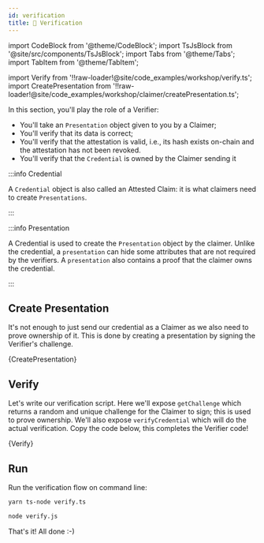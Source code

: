 ```yaml
---
id: verification
title: 🤝 Verification
---
```


import CodeBlock from '@theme/CodeBlock';
import TsJsBlock from '@site/src/components/TsJsBlock';
import Tabs from '@theme/Tabs';
import TabItem from '@theme/TabItem';

import Verify from '!!raw-loader!@site/code_examples/workshop/verify.ts';
import CreatePresentation from '!!raw-loader!@site/code_examples/workshop/claimer/createPresentation.ts';

In this section, you'll play the role of a <span className="label-role verifier">Verifier</span>:

- You'll take an `Presentation` object given to you by a <span className="label-role claimer">Claimer</span>;
- You'll verify that its data is correct;
- You'll verify that the attestation is valid, i.e., its hash exists on-chain and the attestation has not been revoked.
- You'll verify that the `Credential` is owned by the <span className="label-role claimer">Claimer</span> sending it

:::info Credential

A `Credential` object is also called an Attested Claim: it is what <span className="label-role claimer">claimers</span> need to create `Presentations`.

:::

:::info Presentation

A Credential is used to create the `Presentation` object by the <span className="label-role claimer">claimer</span>.
Unlike the credential, a `presentation` can hide some attributes that are not required by the <span className="label-role verifier">verifiers</span>.
A `presentation` also contains a proof that the <span className="label-role claimer">claimer</span> owns the credential.

:::

## Create Presentation

It's not enough to just send our credential as a <span className="label-role claimer">Claimer</span> as we also need to prove ownership of it.
This is done by creating a presentation by signing the <span className="label-role verifier">Verifier</span>'s challenge.

<TsJsBlock title="claimer/createPresentation">
  {CreatePresentation}
</TsJsBlock>

## Verify

Let's write our verification script.
Here we'll expose `getChallenge` which returns a random and unique
challenge for the <span className="label-role claimer">Claimer</span> to sign; this is used to prove ownership.
We'll also expose `verifyCredential` which will do the actual verification.
Copy the code below, this completes the <span className="label-role verifier">Verifier</span> code!

<TsJsBlock title="verify">
  {Verify}
</TsJsBlock>

## Run

Run the verification flow on command line:

<Tabs groupId="ts-js-choice">
  <TabItem value='ts' label='Typescript' default>

  ```bash
  yarn ts-node verify.ts
  ```

  </TabItem>
  <TabItem value='js' label='Javascript' default>

  ```bash
  node verify.js
  ```

  </TabItem>
</Tabs>

That's it! All done :-)
